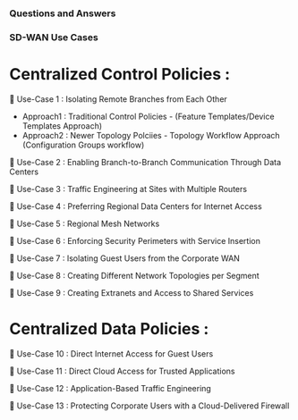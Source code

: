 ### Questions and Answers

### SD-WAN Use Cases 

# Centralized Control Policies :

🔘 Use-Case 1 :  Isolating Remote Branches from Each Other  

- Approach1 : Traditional Control Policies - (Feature Templates/Device Templates Approach)   
- Approach2 : Newer Topology Polciies - Topology Workflow Approach (Configuration Groups workflow)    


🔘 Use-Case 2 :  Enabling Branch-to-Branch Communication Through Data Centers  

🔘 Use-Case 3 :  Traffic Engineering at Sites with Multiple Routers  

🔘 Use-Case 4 :  Preferring Regional Data Centers for Internet Access  

🔘 Use-Case 5 :  Regional Mesh Networks  

🔘 Use-Case 6 :  Enforcing Security Perimeters with Service Insertion  

🔘 Use-Case 7 :  Isolating Guest Users from the Corporate WAN  

🔘 Use-Case 8 :  Creating Different Network Topologies per Segment  

🔘 Use-Case 9 :  Creating Extranets and Access to Shared Services  


# Centralized Data Policies :

🔘 Use-Case 10 :  Direct Internet Access for Guest Users   

🔘 Use-Case 11 :  Direct Cloud Access for Trusted Applications  

🔘 Use-Case 12 :  Application-Based Traffic Engineering  

🔘 Use-Case 13 :  Protecting Corporate Users with a Cloud-Delivered Firewall


